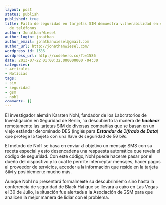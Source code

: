 ```yaml
---
layout: post
status: publish
published: true
title: Falla de seguridad en tarjetas SIM demuestra vulnerabilidad en cientos de millones
  de teléfonos
author: Jonathan Wiesel
author_login: jonathan
author_email: jonathanwiesel@gmail.com
author_url: http://jonathanwiesel.com/
wordpress_id: 1586
wordpress_url: http://codehero.co/?p=1586
date: 2013-07-22 01:00:32.000000000 -04:30
categories:
- Artículos
- Notícias
tags:
- sim
- seguridad
- gsm
- nohl
comments: []
---
```

<p>El investigador alemán Karsten Nohl, fundador de los Laboratorios de Investigación en Seguridad de Berlín, ha descubierto la manera de <strong><em>hackear</em></strong> remotamente las tarjetas SIM de diversas compañías que se basan en un viejo estándar denominado DES (inglés para <strong><em>Estandar de Cifrado de Data</em></strong>) que protege la tarjeta con una llave de seguridad de 56 bits.</p>

<p>El método de Nohl se basa en enviar al objetivo un mensaje SMS con su receta especial y esto desencadena una respuesta automática que revela el código de seguridad. Con este código, Nohl puede hacerse pasar por el dueño del dispositivo y lo cual le permite interceptar mensajes, hacer pagos al proveedor de servicios, acceder a la información que reside en la tarjeta SIM y posiblemente mucho más.</p>

<p>Aunque Nohl no presentará formalmente su descubrimiento sino hasta la conferencia de seguridad de Black Hat que se llevará a cabo en Las Vegas el 30 de Julio, la situación fue alertada a la Asociación de GSM para que analicen la mejor manera de lidiar con el problema.</p>
